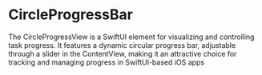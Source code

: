 # CircleProgressBar
The CircleProgressView is a SwiftUI element for visualizing and controlling task progress. It features a dynamic circular progress bar, adjustable through a slider in the ContentView, making it an attractive choice for tracking and managing progress in SwiftUI-based iOS apps

